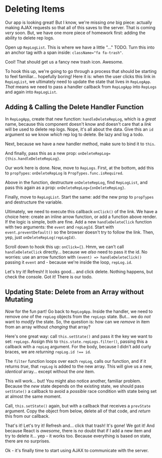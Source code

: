 # Deleting Items

Our app is looking great! But I know, we're missing *one* big piece: actually making
AJAX requests so that all of this saves to the server. That is coming *very* soon.
But, we have one more piece of homework first: adding the ability to delete rep logs.

Open up `RepLogList`. This is where we have a little "..." TODO. Turn this into an
anchor tag with a span inside: `className="fa fa-trash"`.

Cool! That should get us a fancy new trash icon. Awesome.

To hook this up, we're going to go through a process that should be starting to feel
familiar... hopefully boring! Here it is: when the user clicks this link in
`RepLogList`,
we ultimately need to update the state that lives in `RepLogApp`. *That* means
we need to pass a handler callback from `RepLogApp` into `RepLogs` and again into
`RepLogList`.

## Adding & Calling the Delete Handler Function

In `RepLogApp`, create that new function: `handleDeleteRepLog`, which is a *great* name,
because this component doesn't know and doesn't care that a *link* will be used
to delete rep logs. Nope, it's all about the data. Give this an `id` argument
so we know *which* rep log to delete. Be lazy and log a todo.

Next, because we have a new handler method, make sure to bind it to `this`.

And finally, pass this as a new prop: `onDeleteRepLog={this.handleDeleteRepLog}`.

Our work here is done. Now, move to `RepLogs`. First, at the bottom, add this
to `propTypes`: `onDeleteRepLog` is `PropTypes.func.isRequired`.

Above in the function, destructure `onDeleteRepLog`, find `RepLogList`, and
pass this again as a prop: `onDeleteRepLog={onDeleteRepLog}`.

Finally, move to `RepLogList`. Start the same: add the new prop to `propTypes` and
destructure the variable. 

Ultimately, we need to execute this callback `onClick()` of the link. We have a choice
here: create an inline arrow function, or add a function above render. If the logic
is simple, both are fine. Add a new `handleDeleteClick` function with two
arguments: the `event` and `repLogId`. Start with `event.preventDefault()` so the
browser doesn't try to follow the link. Then, yep, just `onDeleteRepLog(repLogId)`.

Scroll down to hook this up: `onClick={}`. Hmm, we can't call `handleDeleteClick`
directly... because we *also* need to pass it the id. No worries: use an arrow
function with `(event) => handleDeleteClick()` passing it `event` and - because
we're inside the loop, `repLog.id`.

Let's try it! Refresh! It looks good... and click delete. Nothing happens, but 
check the console. Got it! There is our todo.

## Updating State: Delete from an Array without Mutating

*Now* for the fun part! Go back to `RepLogApp`. Inside the handler, we need to
remove *one* of the `repLog` objects from the `repLogs` state. But... we do *not*
want to *modify* the state. So, the question is: how can we *remove* in item from
an array without *changing* that array?

Here's one great way: call `this.setState()` and pass it the key we want to set:
`repLogs`. Assign *this* to `this.state.repLogs.filter()`, passing this a callback
with a `repLog` argument. For the body, because I didn't add curly braces, we are
*returning* `repLog.id !== id`.

The `filter` function loops over each `repLog`, calls our function, and if it returns
*true*, that `repLog` is added to the new array. This will give us a new, *identical*
array... except without the *one* item.

This will work... but! You might also notice another, familiar problem. Because
the *new* state depends on the existing state, we should pass `setState()` a callback
to avoid a *possible* race condition with state being set at almost the same moment.

Call, `this.setState()` again, but with a callback that receives a `prevState`
argument. Copy the object from below, delete all of that code, and *return* this
from our callback.

That's it! Let's try it! Refresh and... click that trash! It's gone! We got it!
And because React is *awesome*, there is *no* doubt that if I add a new item
and try to delete it... yep - it works too. Because everything is based on state,
there are no surprises.

Ok - it's finally time to start using AJAX to communicate with the server.
